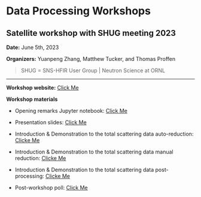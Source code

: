# Data Processing Workshops

## Satellite workshop with SHUG meeting 2023

**Date:** June 5th, 2023

**Organizers:** Yuanpeng Zhang, Matthew Tucker, and Thomas Proffen

> SHUG = SNS-HFIR User Group | Neutron Science at ORNL

---

**Workshop website:** <a href="https://conference.sns.gov/event/366/page/2561-data-processing-of-neutron-total-scattering" target="_blank">Click Me</a>

**Workshop materials**

- Opening remarks Jupyter notebook: <a href="../../files/ts_dp_workshop_06052023.zip" target="_blank" download>Click Me</a>

- Presentation slides: <a href="https://www.dropbox.com/sh/akje97zg7llqwu9/AACUaXghQshy64snSRhgJRYua?dl=0" target="_blank">Click Me</a>

- Introduction & Demonstration to the total scattering data auto-reduction: <a href="../../auto_reduce/nomad_auto.html" target="_blank">Clicke Me</a>

- Introduction & Demonstration to the total scattering data manual reduction: <a href="./dr_howto.html" target="_blank">Clicke Me</a>

- Introduction & Demonstration to the total scattering data post-processing: <a href="./ts_pp.html" target="_blank">Clicke Me</a>

- Post-workshop poll: <a href="https://forms.gle/wTSTi5yJK6WD5Evi9" target="_blank">Click Me</a>